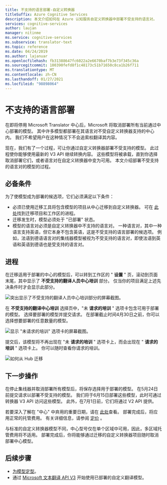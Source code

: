 ```yaml
---
title: 不支持的语言部署-自定义转换器
titleSuffix: Azure Cognitive Services
description: 本文介绍如何在 Azure 认知服务自定义转换器中部署不受支持的语言对。
services: cognitive-services
author: laujan
manager: nitinme
ms.service: cognitive-services
ms.subservice: translator-text
ms.topic: reference
ms.date: 04/24/2019
ms.author: lajanuar
ms.openlocfilehash: fb31388647fc6022a2e6670baf7b3e73f345c36a
ms.sourcegitcommit: 100390fefd8f1c48173c51b71650c8ca1b26f711
ms.translationtype: MT
ms.contentlocale: zh-CN
ms.lasthandoff: 01/27/2021
ms.locfileid: "98898064"
---
```

# <a name="unsupported-language-deployments"></a>不支持的语言部署

<!--Custom Translator provides the highest-quality translations possible using the latest techniques in neural machine learning. While Microsoft intends to make neural training available in all languages, there are some limitations that prevent us from being able to offer neural machine translation in all language pairs.-->  

在即将停用 Microsoft Translator 中心后，Microsoft 将取消部署所有当前通过中心部署的模型。 其中许多模型都部署在其语言对不受自定义转换器支持的中心内。  我们不希望用户在这种情况下不会追索权翻译其内容。

现在，我们有了一个过程，可让你通过自定义转换器部署不受支持的模型。  此过程使你能够使用最新的 V3 API 继续转换内容。  这些模型将被承载，直到你选择取消部署它们，或者语言对在自定义转换器中变为可用。  本文介绍部署不受支持的语言对的模型的过程。

## <a name="prerequisites"></a>必备条件

为了使模型成为部署的候选项，它们必须满足以下条件：
* 必须已使用迁移工具将包含模型的项目从中心迁移到自定义转换器。  可在 [此处](how-to-migrate.md)找到迁移项目和工作区的进程。
* 迁移发生时，模型必须处于 "已部署" 状态。  
* 模型的语言对必须是自定义转换器中不支持的语言对。  一种语言对，其中一种语言支持英语，但它本身不包含英语，这是不受支持的语言部署的候选项。  例如，法语到德语语言对的集线器模型被视为不受支持的语言对，即使法语到英语和英语到德语也是受支持的语言对。

## <a name="process"></a>进程
在迁移适用于部署的中心的模型后，可以转到工作区的 " **设置** " 页，滚动到页面末尾，其中显示了 **不受支持的翻译人员中心培训** 部分。  仅当你的项目满足上述先决条件时才会显示此部分。

![突出显示了不受支持的翻译人员中心培训部分的屏幕截图。](media/unsupported-language-deployments/unsupported-translator-hub-trainings.jpg)

在 **不受支持的翻译中心培训** 选择页中，"未 **请求的培训** " 选项卡包含可用于部署的模型。  选择要部署的模型并提交请求。   在部署截止时间4月30日之前，你可以选择想要部署的任意数量的模型。
 
![显示 "未请求的培训" 选项卡的屏幕截图。](media/unsupported-language-deployments/unsupported-translator-hub-trainings-list.jpg)

提交后，该模型将不再出现在 "未 **请求的培训** " 选项卡上，而会出现在 " **请求的培训** " 选项卡上。 你可以随时查看你请求的培训。

![如何从 Hub 迁移](media/unsupported-language-deployments/request-unsupported-trainings.jpg) 

## <a name="whats-next"></a>下一步操作

在停止集线器并取消部署所有模型后，将保存选择用于部署的模型。  在5月24日前提交请求以部署不受支持的模型。  我们将于6月15日部署这些模型，此时可通过转换器 V3 API 访问这些模型。  此外，在7月1日前，它们将通过 V2 API 提供。  

若要深入了解在 "中心" 中弃用的重要日期，请在 [此处](https://www.microsoft.com/translator/business/hub/)查看。
部署完成后，将应用正常的托管费用。  有关详细信息，请参阅 [定价](https://azure.microsoft.com/pricing/details/cognitive-services/translator-text-api/) 。  

与标准的自定义转换器模型不同，中心型号仅在单个区域中可用，因此，多区域托管费用将不适用。  部署完成后，你将能够通过迁移的自定义转换器项目随时取消部署中心模型。

## <a name="next-steps"></a>后续步骤

- [为模型定型](how-to-train-model.md)。
- 通过 [Microsoft 文本翻译 API V3](../reference/v3-0-translate.md?tabs=curl) 开始使用已部署的自定义翻译模型。